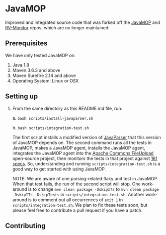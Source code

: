 # JavaMOP

Improved and integrated source code that was forked off the [JavaMOP](https://github.com/runtimeverification/javamop) and [RV-Monitor](https://github.com/runtimeverification/rv-monitor) repos, which are no longer maintained.

## Prerequisites

We have only tested JavaMOP on:

1. Java 1.8
2. Maven 3.6.3 and above
3. Maven Surefire 2.14 and above
4. Operating System: Linux or OSX

## Setting up

1. From the same directory as this README.md file, run:

   a. `bash scripts/install-javaparser.sh`
   
   b. `bash scripts/integration-test.sh`

   The first script installs a modified version of [JavaParser](https://github.com/javaparser/javaparser.git) that this version of JavaMOP depends on. The second command runs all the tests in JavaMOP, makes a JavaMOP agent, installs the JavaMOP agent, integrates the JavaMOP agent into the [Apache Commons FileUpload](https://github.com/apache/commons-fileupload) open-source project, then monitors the tests in that project against [161 specs](https://github.com/owolabileg/property-db/tree/master/annotated-java-api/java). So, understanding and running `scripts/integration-test.sh` is a good way to get started with using JavaMOP.

   NOTE: We are aware of one parsing-related flaky unit test in JavaMOP. When that test fails, the run of the second script will stop. One work-around is to change `mvn clean package -DskipITs` to `mvn clean package -DskipITs -DskipTests` in `scripts/integration-test.sh`. Another work-around is to comment out all occurrences of `exit 1` in `scripts/integration-test.sh`. We plan to fix these tests soon, but please feel free to contribute a pull request if you have a patch.

## Contributing




